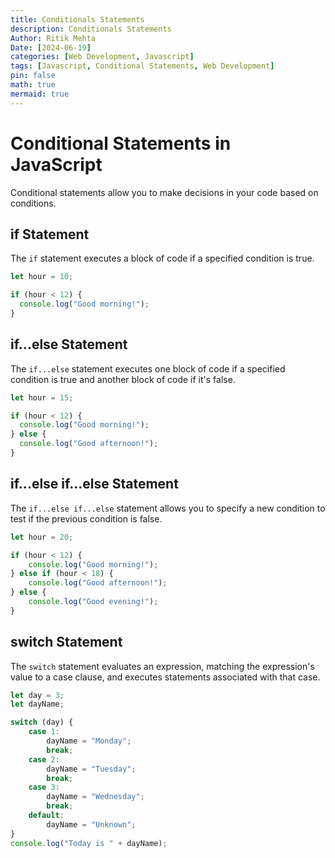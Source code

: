 ```yaml
---
title: Conditionals Statements
description: Conditionals Statements
Author: Ritik Mehta
Date: [2024-06-19]
categories: [Web Development, Javascript]
tags: [Javascript, Conditional Statements, Web Development]
pin: false
math: true
mermaid: true
---
```


# Conditional Statements in JavaScript

Conditional statements allow you to make decisions in your code based on conditions.

## if Statement

The `if` statement executes a block of code if a specified condition is true.

```javascript
let hour = 10;

if (hour < 12) {
  console.log("Good morning!");
}
```

## if...else Statement

The `if...else` statement executes one block of code if a specified condition is true and another block of code if it's false.

```javascript
let hour = 15;

if (hour < 12) {
  console.log("Good morning!");
} else {
  console.log("Good afternoon!");
}
```

## if...else if...else Statement

The `if...else if...else` statement allows you to specify a new condition to test if the previous condition is false.

````javascript
let hour = 20;

if (hour < 12) {
    console.log("Good morning!");
} else if (hour < 18) {
    console.log("Good afternoon!");
} else {
    console.log("Good evening!");
}
````

## switch Statement

The `switch` statement evaluates an expression, matching the expression's value to a case clause, and executes statements associated with that case.

````javascript
let day = 3;
let dayName;

switch (day) {
    case 1:
        dayName = "Monday";
        break;
    case 2:
        dayName = "Tuesday";
        break;
    case 3:
        dayName = "Wednesday";
        break;
    default:
        dayName = "Unknown";
}
console.log("Today is " + dayName);
````
